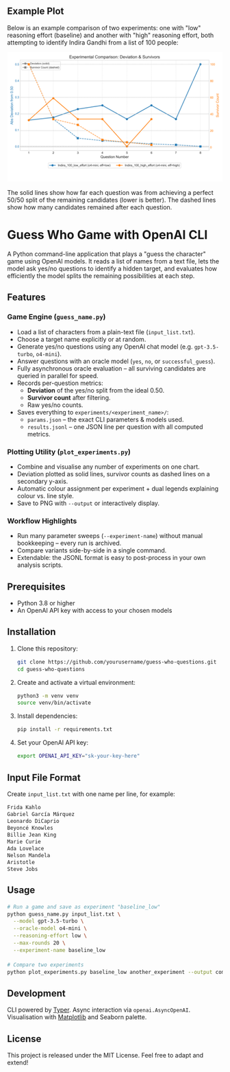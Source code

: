 
## Example Plot

Below is an example comparison of two experiments: one with "low" reasoning effort (baseline) and another with "high" reasoning effort, both attempting to identify Indira Gandhi from a list of 100 people:

![Experiment Comparison](docs/images/comparison.png)

The solid lines show how far each question was from achieving a perfect 50/50 split of the remaining candidates (lower is better). The dashed lines show how many candidates remained after each question.
# Guess Who Game with OpenAI CLI

A Python command-line application that plays a "guess the character" game using OpenAI models. It reads a list of names from a text file, lets the model ask yes/no questions to identify a hidden target, and evaluates how efficiently the model splits the remaining possibilities at each step.

## Features

### Game Engine (`guess_name.py`)

* Load a list of characters from a plain-text file (`input_list.txt`).
* Choose a target name explicitly or at random.
* Generate yes/no questions using any OpenAI chat model (e.g. `gpt-3.5-turbo`, `o4-mini`).
* Answer questions with an oracle model (`yes`, `no`, or `successful_guess`).
* Fully asynchronous oracle evaluation – all surviving candidates are queried in parallel for speed.
* Records per-question metrics:
  * **Deviation** of the yes/no split from the ideal 0.50.
  * **Survivor count** after filtering.
  * Raw yes/no counts.
* Saves everything to `experiments/<experiment_name>/`:
  * `params.json` – the exact CLI parameters & models used.
  * `results.jsonl` – one JSON line per question with all computed metrics.

### Plotting Utility (`plot_experiments.py`)

* Combine and visualise any number of experiments on one chart.
* Deviation plotted as solid lines, survivor counts as dashed lines on a secondary y-axis.
* Automatic colour assignment per experiment + dual legends explaining colour vs. line style.
* Save to PNG with `--output` or interactively display.

### Workflow Highlights

* Run many parameter sweeps (`--experiment-name`) without manual bookkeeping – every run is archived.
* Compare variants side-by-side in a single command.
* Extendable: the JSONL format is easy to post-process in your own analysis scripts.

## Prerequisites

- Python 3.8 or higher
- An OpenAI API key with access to your chosen models

## Installation

1. Clone this repository:
   ```bash
   git clone https://github.com/yourusername/guess-who-questions.git
   cd guess-who-questions
   ```
2. Create and activate a virtual environment:
   ```bash
   python3 -m venv venv
   source venv/bin/activate
   ```
3. Install dependencies:
   ```bash
   pip install -r requirements.txt
   ```
4. Set your OpenAI API key:
   ```bash
   export OPENAI_API_KEY="sk-your-key-here"
   ```

## Input File Format

Create `input_list.txt` with one name per line, for example:
```
Frida Kahlo
Gabriel García Márquez
Leonardo DiCaprio
Beyoncé Knowles
Billie Jean King
Marie Curie
Ada Lovelace
Nelson Mandela
Aristotle
Steve Jobs
```

## Usage

```bash
# Run a game and save as experiment "baseline_low"
python guess_name.py input_list.txt \
  --model gpt-3.5-turbo \
  --oracle-model o4-mini \
  --reasoning-effort low \
  --max-rounds 20 \
  --experiment-name baseline_low

# Compare two experiments
python plot_experiments.py baseline_low another_experiment --output comparison.png
```

## Development

CLI powered by [Typer](https://typer.tiangolo.com/).
Async interaction via `openai.AsyncOpenAI`.
Visualisation with [Matplotlib](https://matplotlib.org/) and Seaborn palette.

## License

This project is released under the MIT License. Feel free to adapt and extend! 
